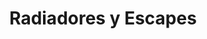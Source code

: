 ---
title: "Radiadores y Escapes"
url: /san-miguel/radiadores-y-escapes/
shop: reparación de automóviles
---